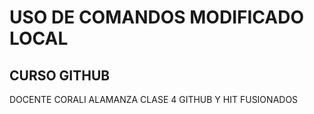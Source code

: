 

# USO DE COMANDOS MODIFICADO LOCAL
## CURSO GITHUB
DOCENTE CORALI ALAMANZA
CLASE 4 GITHUB Y HIT FUSIONADOS

